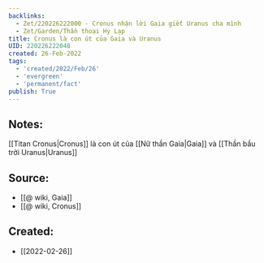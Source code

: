 ```yaml
---
backlinks:
  - Zet/220226222000 - Cronus nhận lời Gaia giết Uranus cha mình
  - Zet/Garden/Thần thoại Hy Lạp
title: Cronus là con út của Gaia và Uranus
UID: 220226222048
created: 26-Feb-2022
tags:
  - 'created/2022/Feb/26'
  - 'evergreen'
  - 'permanent/fact'
publish: True
---
```

## Notes:
[[Titan Cronus|Cronus]] là con út của [[Nữ thần Gaia|Gaia]] và [[Thần bầu trời Uranus|Uranus]]

## Source:
- [[@ wiki, Gaia]]
- [[@ wiki, Cronus]]





## Created:
- [[2022-02-26]]

